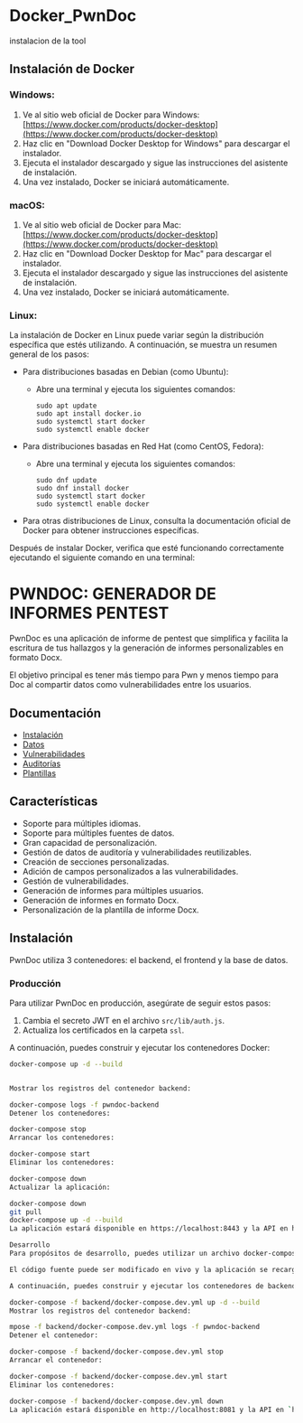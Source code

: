 # Docker_PwnDoc
instalacion de la tool

## Instalación de Docker

### Windows:

1. Ve al sitio web oficial de Docker para Windows: [https://www.docker.com/products/docker-desktop](https://www.docker.com/products/docker-desktop)
2. Haz clic en "Download Docker Desktop for Windows" para descargar el instalador.
3. Ejecuta el instalador descargado y sigue las instrucciones del asistente de instalación.
4. Una vez instalado, Docker se iniciará automáticamente.

### macOS:

1. Ve al sitio web oficial de Docker para Mac: [https://www.docker.com/products/docker-desktop](https://www.docker.com/products/docker-desktop)
2. Haz clic en "Download Docker Desktop for Mac" para descargar el instalador.
3. Ejecuta el instalador descargado y sigue las instrucciones del asistente de instalación.
4. Una vez instalado, Docker se iniciará automáticamente.

### Linux:

La instalación de Docker en Linux puede variar según la distribución específica que estés utilizando. A continuación, se muestra un resumen general de los pasos:

- Para distribuciones basadas en Debian (como Ubuntu):
  - Abre una terminal y ejecuta los siguientes comandos:
    ```
    sudo apt update
    sudo apt install docker.io
    sudo systemctl start docker
    sudo systemctl enable docker
    ```

- Para distribuciones basadas en Red Hat (como CentOS, Fedora):
  - Abre una terminal y ejecuta los siguientes comandos:
    ```
    sudo dnf update
    sudo dnf install docker
    sudo systemctl start docker
    sudo systemctl enable docker
    ```

- Para otras distribuciones de Linux, consulta la documentación oficial de Docker para obtener instrucciones específicas.

Después de instalar Docker, verifica que esté funcionando correctamente ejecutando el siguiente comando en una terminal:



# PWNDOC: GENERADOR DE INFORMES PENTEST

PwnDoc es una aplicación de informe de pentest que simplifica y facilita la escritura de tus hallazgos y la generación de informes personalizables en formato Docx.

El objetivo principal es tener más tiempo para Pwn y menos tiempo para Doc al compartir datos como vulnerabilidades entre los usuarios.

## Documentación

- [Instalación](#instalación)
- [Datos](#datos)
- [Vulnerabilidades](#vulnerabilidades)
- [Auditorías](#auditorías)
- [Plantillas](#plantillas)

## Características

- Soporte para múltiples idiomas.
- Soporte para múltiples fuentes de datos.
- Gran capacidad de personalización.
- Gestión de datos de auditoría y vulnerabilidades reutilizables.
- Creación de secciones personalizadas.
- Adición de campos personalizados a las vulnerabilidades.
- Gestión de vulnerabilidades.
- Generación de informes para múltiples usuarios.
- Generación de informes en formato Docx.
- Personalización de la plantilla de informe Docx.

## Instalación

PwnDoc utiliza 3 contenedores: el backend, el frontend y la base de datos.

### Producción

Para utilizar PwnDoc en producción, asegúrate de seguir estos pasos:

1. Cambia el secreto JWT en el archivo `src/lib/auth.js`.
2. Actualiza los certificados en la carpeta `ssl`.

A continuación, puedes construir y ejecutar los contenedores Docker:

```bash
docker-compose up -d --build


Mostrar los registros del contenedor backend:

docker-compose logs -f pwndoc-backend
Detener los contenedores:

docker-compose stop
Arrancar los contenedores:

docker-compose start
Eliminar los contenedores:

docker-compose down
Actualizar la aplicación:

docker-compose down
git pull
docker-compose up -d --build
La aplicación estará disponible en https://localhost:8443 y la API en https://localhost:4242/api. Si utilizas Firefox, deberás añadir una excepción de certificado para el backend. Para ello, ve a https://localhost:4242/api/users/init.

Desarrollo
Para propósitos de desarrollo, puedes utilizar un archivo docker-compose específico en cada carpeta (backend/frontend).

El código fuente puede ser modificado en vivo y la aplicación se recargará automáticamente con los cambios.

A continuación, puedes construir y ejecutar los contenedores de backend y base de datos:

docker-compose -f backend/docker-compose.dev.yml up -d --build
Mostrar los registros del contenedor backend:

mpose -f backend/docker-compose.dev.yml logs -f pwndoc-backend
Detener el contenedor:

docker-compose -f backend/docker-compose.dev.yml stop
Arrancar el contenedor:

docker-compose -f backend/docker-compose.dev.yml start
Eliminar los contenedores:

docker-compose -f backend/docker-compose.dev.yml down
La aplicación estará disponible en http://localhost:8081 y la API en `https://localhost:525
